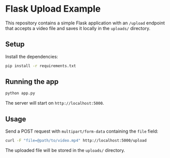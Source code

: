 # Flask Upload Example

This repository contains a simple Flask application with an `/upload` endpoint that accepts a video file and saves it locally in the `uploads/` directory.

## Setup

Install the dependencies:

```bash
pip install -r requirements.txt
```

## Running the app

```bash
python app.py
```

The server will start on `http://localhost:5000`.

## Usage

Send a POST request with `multipart/form-data` containing the `file` field:

```bash
curl -F "file=@path/to/video.mp4" http://localhost:5000/upload
```

The uploaded file will be stored in the `uploads/` directory.
